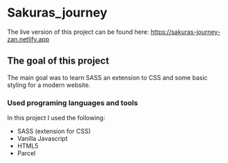 # Sakuras_journey
The live version of this project can be found here: https://sakuras-journey-zan.netlify.app

## The goal of this project
The main goal was to learn SASS an extension to CSS and some basic styling for a modern website.

### Used programing languages and tools
In this project I used the following:
- SASS (extension for CSS)
- Vanilla Javascript
- HTML5
- Parcel
